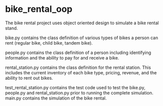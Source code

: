 # bike_rental_oop

The bike rental project uses object oriented design to simulate a bike rental stand. 

bike.py contains the class definition of various types of bikes a person can rent (regular bike, child bike, tandem bike). 

people.py contains the class definition of a person including identifying information and the ability to pay for and receive a bike. 

rental_station.py contains the class definition for the rental station. This includes the current inventory of each bike type, pricing, revenue, and the ability to rent out bikes.

test_rental_station.py contains the test code used to test the bike.py, people.py and rental_station.py prior to running the complete simulation. main.py contains the simulation of the bike rental. 
